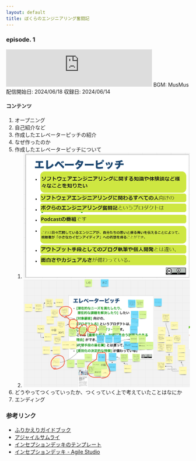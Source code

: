 ```yaml
---
layout: default
title: ぼくらのエンジニアリング奮闘記
---
```


### episode. 1
<iframe src="https://podcasters.spotify.com/pod/show/572ili2aiig/embed/episodes/episode--1-e2l0td8/a-abc9649" height="102px" width="400px" frameborder="0" scrolling="no"></iframe>
BGM: MusMus  
配信開始日: 2024/06/18  
収録日: 2024/06/14

#### コンテンツ
1. オープニング
  1. 自己紹介など
2. 作成したエレベーターピッチの紹介
  1. なぜ作ったのか
  2. 作成したエレベーターピッチについて
     1.  ![完成したエレベーターピッチの画像](./fixed_elevator_pitch.png)
     2.  ![議論中のエレベーターピッチの画像](disscussing_elevator_pitch.png)
  3. どうやってつくっていったか、つくっていく上で考えていたことはなにか
3. エンディング

### 参考リンク
- [ふりかえりガイドブック](https://www.shoeisha.co.jp/book/detail/9784798168791)
- [アジャイルサムライ](https://shop.ohmsha.co.jp/shopdetail/000000001901/)
- [インセプションデッキのテンプレート](https://github.com/agile-samurai-ja/support)
- [インセプションデッキ - Agile Studio](https://www.agile-studio.jp/post/apm-inception-deck)
